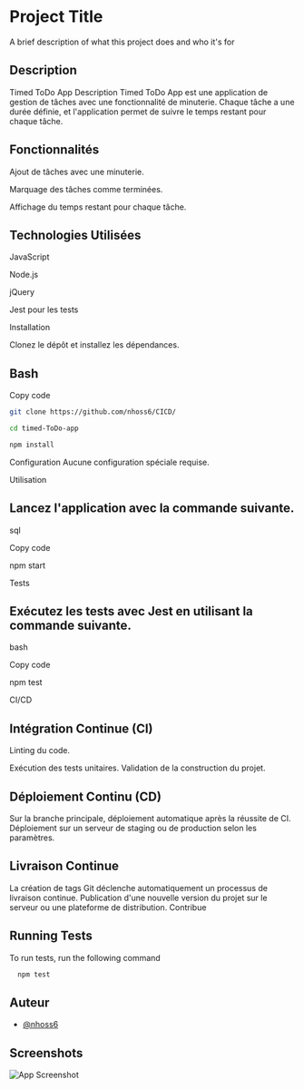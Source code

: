 
# Project Title

A brief description of what this project does and who it's for


## Description

Timed ToDo App
Description
Timed ToDo App est une application de gestion de tâches avec une fonctionnalité de minuterie. Chaque tâche a une durée définie, et l'application permet de suivre le temps restant pour chaque tâche.

## Fonctionnalités
Ajout de tâches avec une minuterie.

Marquage des tâches comme terminées.

Affichage du temps restant pour chaque tâche.
## Technologies Utilisées
JavaScript  

Node.js

jQuery


Jest pour les tests

Installation

Clonez le dépôt et installez les dépendances.

## Bash
Copy code
```bash
git clone https://github.com/nhoss6/CICD/
```
```bash
cd timed-ToDo-app
```
```bash
npm install
```

Configuration
Aucune configuration spéciale requise.

Utilisation
## Lancez l'application avec la commande suivante.

sql

Copy code

npm start

Tests

## Exécutez les tests avec Jest en utilisant la commande suivante.

bash

Copy code

npm test

CI/CD

## Intégration Continue (CI)

Linting du code.

Exécution des tests unitaires.
Validation de la construction du projet.
## Déploiement Continu (CD)
Sur la branche principale, déploiement automatique après la réussite de CI.
Déploiement sur un serveur de staging ou de production selon les paramètres.

## Livraison Continue

La création de tags Git déclenche automatiquement un processus de livraison continue.
Publication d'une nouvelle version du projet sur le serveur ou une plateforme de distribution.
Contribue
## Running Tests

To run tests, run the following command

```bash
  npm test
```


## Auteur

- [@nhoss6](https://github.com/nhoss6/CICD/)

## Screenshots

![App Screenshot](https://i.ibb.co/VCPrvTq/image.png)

